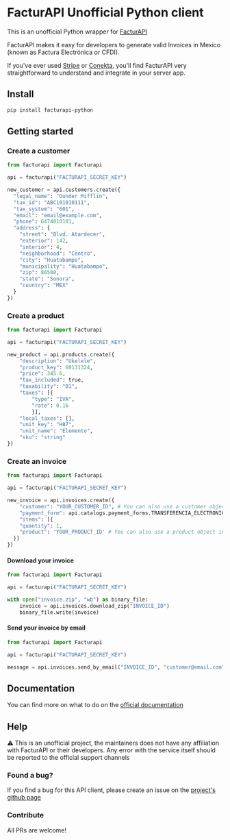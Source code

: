 # FacturAPI Unofficial Python client

This is an unofficial Python wrapper for [FacturAPI](https://facturapi.io/)

FacturAPI makes it easy for developers to generate valid Invoices in Mexico (known as Factura Electrónica or CFDI).

If you've ever used [Stripe](https://stripe.com/) or [Conekta](https://conekta.io/), you'll find FacturAPI very straightforward to understand and integrate in your server app.

## Install

```bash
pip install facturapi-python
```

## Getting started

### Create a customer

```python
from facturapi import Facturapi

api = facturapi("FACTURAPI_SECRET_KEY")

new_customer = api.customers.create({
  "legal_name": "Dunder Mifflin",
  "tax_id": "ABC101010111",
  "tax_system": "601",
  "email": "email@example.com",
  "phone": 6474010101,
  "address": {
    "street": "Blvd. Atardecer",
    "exterior": 142,
    "interior": 4,
    "neighborhood": "Centro",
    "city": "Huatabampo",
    "municipality": "Huatabampo",
    "zip": 86500,
    "state": "Sonora",
    "country": "MEX"
  }
})

```

### Create a product

```python
from facturapi import Facturapi

api = facturapi("FACTURAPI_SECRET_KEY")

new_product = api.products.create({
    "description": "Ukelele",
    "product_key": 60131324,
    "price": 345.6,
    "tax_included": true,
    "taxability": "01",
    "taxes": [{
        "type": "IVA",
        "rate": 0.16
        }],
    "local_taxes": [],
    "unit_key": "H87",
    "unit_name": "Elemento",
    "sku": "string"
})

```

### Create an invoice

```python
from facturapi import Facturapi

api = facturapi("FACTURAPI_SECRET_KEY")

new_invoice = api.invoices.create({
    "customer": "YOUR_CUSTOMER_ID", # You can also use a customer object instead
    "payment_form": api.catalogs.payment_forms.TRANSFERENCIA_ELECTRONICA,
    "items": [{
    "quantity": 1,
    "product": 'YOUR_PRODUCT_ID' # You can also use a product object instead
  }]
})

```

#### Download your invoice

```python
from facturapi import Facturapi

api = facturapi("FACTURAPI_SECRET_KEY")

with open("invoice.zip", "wb") as binary_file:
    invoice = api.invoices.download_zip("INVOICE_ID")
    binary_file.write(invoice)

```

#### Send your invoice by email

```python
from facturapi import Facturapi

api = facturapi("FACTURAPI_SECRET_KEY")

message = api.invoices.send_by_email("INVOICE_ID", "customer@email.com")

```

## Documentation

You can find more on what to do on the [official documentation](http://docs.facturapi.io.)

## Help

:warning: This is an unofficial project, the maintainers does not have any affiliation with FacturAPI or their developers. Any error with the service itself should be reported to the official support channels

### Found a bug?

If you find a bug for this API client, please create an issue on the [project's github page](https://github.com/TI-Sin-Problemas/facturapi-python/issues)

### Contribute

All PRs are welcome!
